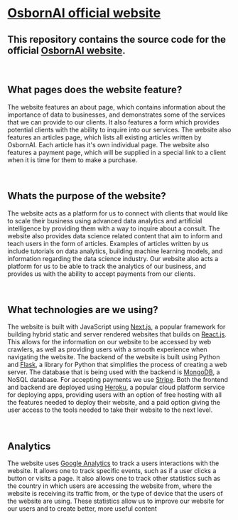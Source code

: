 # [OsbornAI official website](https://osbornai.com/)
## This repository contains the source code for the official [OsbornAI website](https://osbornai.com/).

<br />

## What pages does the website feature?
The website features an about page, which contains information about the importance of data to businesses, and demonstrates some of the services that we can provide to our clients. It also features a form which provides potential clients with the ability to inquire into our services. The website also features an articles page, which lists all existing articles written by OsbornAI. Each article has it's own individual page. The website also features a payment page, which will be supplied in a special link to a client when it is time for them to make a purchase.

<br />

## Whats the purpose of the website?
The website acts as a platform for us to connect with clients that would like to scale their business using advanced data analytics and artificial intelligence by providing them with a way to inquire about a consult. The website also provides data science related content that aim to inform and teach users in the form of articles. Examples of articles written by us include tutorials on data analytics, building machine learning models, and information regarding the data science industry. Our website also acts a platform for us to be able to track the analytics of our business, and provides us with the ability to accept payments from our clients.

<br />

## What technologies are we using?
The website is built with JavaScript using [Next.js](https://nextjs.org/), a popular framework for building hybrid static and server rendered websites that builds on [React.js](https://reactjs.org/). This allows for the information on our website to be accessed by web crawlers, as well as providing users with a smooth experience when navigating the website. The backend of the website is built using Python and [Flask](https://flask.palletsprojects.com/en/1.1.x/), a library for Python that simplifies the process of creating a web server. The database that is being used with the backend is [MongoDB](https://www.mongodb.com/), a NoSQL database. For accepting payments we use [Stripe](https://stripe.com/). Both the frontend and backend are deployed using [Heroku](https://www.heroku.com/), a popular cloud platform service for deploying apps, providing users with an option of free hosting with all the features needed to deploy their website, and a paid option giving the user access to the tools needed to take their website to the next level.

<br />

## Analytics
The website uses [Google Analytics](https://analytics.google.com/analytics/web/) to track a users interactions with the website. It allows one to track specific events, such as if a user clicks a button or visits a page. It also allows one to track other statistics such as the country in which users are accessing the website from, where the website is receiving its traffic from, or the type of device that the users of the website are using. These statistics allow us to improve our website for our users and to create better, more useful content


